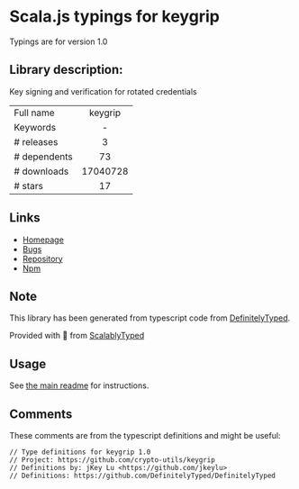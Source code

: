 
# Scala.js typings for keygrip

Typings are for version 1.0

## Library description:
Key signing and verification for rotated credentials

|                    |                 |
| ------------------ | :-------------: |
| Full name          | keygrip |
| Keywords           | - |
| # releases         | 3 |
| # dependents       | 73 |
| # downloads        | 17040728 |
| # stars            | 17 |

## Links
- [Homepage](https://github.com/crypto-utils/keygrip#readme)
- [Bugs](https://github.com/crypto-utils/keygrip/issues)
- [Repository](https://github.com/crypto-utils/keygrip)
- [Npm](https://www.npmjs.com/package/keygrip)
    


## Note
This library has been generated from typescript code from [DefinitelyTyped](https://definitelytyped.org).

Provided with :purple_heart: from [ScalablyTyped](https://github.com/oyvindberg/ScalablyTyped)

## Usage
See [the main readme](../../readme.md) for instructions.

## Comments

These comments are from the typescript definitions and might be useful:
```
// Type definitions for keygrip 1.0
// Project: https://github.com/crypto-utils/keygrip
// Definitions by: jKey Lu <https://github.com/jkeylu>
// Definitions: https://github.com/DefinitelyTyped/DefinitelyTyped

```


